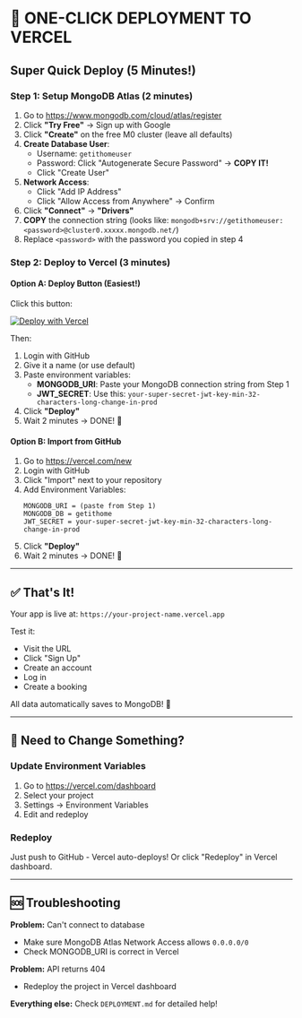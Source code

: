 # 🚀 ONE-CLICK DEPLOYMENT TO VERCEL

## Super Quick Deploy (5 Minutes!)

### Step 1: Setup MongoDB Atlas (2 minutes)

1. Go to https://www.mongodb.com/cloud/atlas/register
2. Click **"Try Free"** → Sign up with Google
3. Click **"Create"** on the free M0 cluster (leave all defaults)
4. **Create Database User**:
   - Username: `getithomeuser`
   - Password: Click "Autogenerate Secure Password" → **COPY IT!**
   - Click "Create User"
5. **Network Access**:
   - Click "Add IP Address"
   - Click "Allow Access from Anywhere" → Confirm
6. Click **"Connect"** → **"Drivers"**
7. **COPY** the connection string (looks like: `mongodb+srv://getithomeuser:<password>@cluster0.xxxxx.mongodb.net/`)
8. Replace `<password>` with the password you copied in step 4

### Step 2: Deploy to Vercel (3 minutes)

#### Option A: Deploy Button (Easiest!)

Click this button:

[![Deploy with Vercel](https://vercel.com/button)](https://vercel.com/new/clone?repository-url=https://github.com/vathsavv56/GetItHome-React&env=MONGODB_URI,JWT_SECRET&envDescription=Required%20environment%20variables%20for%20the%20app&envLink=https://github.com/vathsavv56/GetItHome-React/blob/main/.env.example)

Then:

1. Login with GitHub
2. Give it a name (or use default)
3. Paste environment variables:
   - **MONGODB_URI**: Paste your MongoDB connection string from Step 1
   - **JWT_SECRET**: Use this: `your-super-secret-jwt-key-min-32-characters-long-change-in-prod`
4. Click **"Deploy"**
5. Wait 2 minutes → DONE! 🎉

#### Option B: Import from GitHub

1. Go to https://vercel.com/new
2. Login with GitHub
3. Click "Import" next to your repository
4. Add Environment Variables:
   ```
   MONGODB_URI = (paste from Step 1)
   MONGODB_DB = getithome
   JWT_SECRET = your-super-secret-jwt-key-min-32-characters-long-change-in-prod
   ```
5. Click **"Deploy"**
6. Wait 2 minutes → DONE! 🎉

---

## ✅ That's It!

Your app is live at: `https://your-project-name.vercel.app`

Test it:

- Visit the URL
- Click "Sign Up"
- Create an account
- Log in
- Create a booking

All data automatically saves to MongoDB! 🎊

---

## 🔧 Need to Change Something?

### Update Environment Variables

1. Go to https://vercel.com/dashboard
2. Select your project
3. Settings → Environment Variables
4. Edit and redeploy

### Redeploy

Just push to GitHub - Vercel auto-deploys! Or click "Redeploy" in Vercel dashboard.

---

## 🆘 Troubleshooting

**Problem:** Can't connect to database

- Make sure MongoDB Atlas Network Access allows `0.0.0.0/0`
- Check MONGODB_URI is correct in Vercel

**Problem:** API returns 404

- Redeploy the project in Vercel dashboard

**Everything else:** Check `DEPLOYMENT.md` for detailed help!
